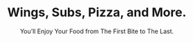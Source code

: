 ---
layout: menu
title: Wings, Subs, Pizza, and More.
subtitle: You’ll Enjoy Your Food from The First Bite to The Last.
subs:
  title: Hot Subs
  items:
  - name: Cheese Steak
    desc: Grilled onions, provolone, seasoned lettuce, tomato, mayo
    small: 6.89
    large: 9.59
  - name: Meatball
    desc: Stuffed with meatballs, sauce, mozzarella
    small: 6.29
    large: 8.99
  - name: Chicken Parmesan
    desc: Crispy chicken tenders, seasoned lettuce, tomato, mayo
    small: 6.79
    large: 9.29
  - name: Chicken
    desc: Crispy chicken tenders, seasoned lettuce, tomato, mayo
    small: 6.79
    large: 9.25
  - name: Italian Sausage
    desc: Grilled onion &amp; sweet peppers, sauce, mozzalrella
    small: 6.79
    large: 9.29
  - name: Grilled Ham &amp; Cheese
    desc: Seasoned lettuce, tomato, mayo
    small: 6.79
    large: 9.29
hoagies:
  title: Cold Hoagies
  items:
  - name: Ham &amp; Cheese
    desc: Seasoned lettuce, sweet peppers, pickles, tomato
    small: 6.49
    large: 8.79
  - name: Turkey &amp; Cheese
    desc: Seasoned lettuce, sweet peppers, pickles, tomato
    small: 6.79
    large: 8.99
  - name: Italian
    desc: Genoa salami, ham, provolone, seasoned lettuce, sweet peppers, pickles, tomato
    small: 6.49
    large: 8.79
sandwiches:
  title: Sandwiches
  desc: Served with Fries
  items:
  - name: Buffalo Chicken
    desc: Buffalo sauce, lettuce, onion, bleu cheese dip
    small: 5.49
  - name: Chicken Breast
    desc: Lettuce, tomato, mayo
    small: 5.29
  - name: Cheese Burger
    desc: Lettuce, tomato, mayo
    small: "5.00"
  - name: Double Cheese Burger
    desc: American cheese, lettuce, tomato, mayo
    small: 5.99
  - name: Bleu Bruger
    desc: Crumbled bleu cheese, bleu cheese dip, lettuce, mayo
    small: 5.49
  - name: Cannon Burger
    desc: Ham, cheese, hot peppers, onions, mayo, spices (served with Cannon Fries)
    small: 5.79
entrees:
  title: Entrees
  desc: Pasta entrees are served with side salad &amp; garlic bread
  items:
  - name: Penne Alfredo
    desc: Penne Pasta, Creamy Parmesan &amp; Romano Cheese Sauce
    small: "9.00"
    large: 10.50 w/ Chicken
  - name: Lasagna
    desc: Sausage, Ground Beef, Sauce, Mozzarella, Provolone, Ricotta, Parmesan Cheese
    small: 9.99
  - name: Spaghetti with Meatballs
    desc: Spaghetti with marinara sauce &amp; Italian Meatballs
    small: "9.50"
  - name: Chicken Fingers &amp; Fries
    desc: Sauces - BBQ, Gold BBQ, Mild, Medium, Hot
    small: 6.89 4 pc.
    large: 8.99 6 pc.
pizza:
  title: New York Style Pizza
  desc: Toppings - Pepperoni, Ground Beef, Italian Sausage, Meatball, Ham, Onion, Green Pepper, Hot Pepper, Sweet Pepper, Mushroom, Black Olive, Spinach, Tomato, Pineapple
  items:
  - name: Small 12" - 6 Slices
    desc: add toppings $.95 each, extra cheese $1.20, 5 or more toppings $12.50
    small: "8.70"
  - name: Medium 14" - 8 Slices
    desc: add toppings $1.40 each, extra cheese $2.15, 5 or more toppings $14.75
    small: "10.00"
  - name: Large 16" - 12 Slices
    desc: add toppings $1.70 each, extra cheese $1.70, 5 or more toppings $16.00
    small: "16.00"
speciality-pizza:
  title: Specialty Pizza
  desc: Specialty pizzas are medium (14") size. For a small deduct $2.00. For a large (16") add $3.00.
  items:
  - name: DaVinci's Special
    desc: Saucy and loaded with Cheese &amp; Pepperoni
    small: 13.75
  - name: Buffalo Pizza
    desc: Buffalo Sauce, Chicken, Bleu Cheese, Mozzarella Cheese
    small: "14.50"
  - name: Deluxe
    desc: Pepperoni, Sausage, Ground Beef, Mushroom, Green Pepper, Onion
    small: 13.75
  - name: Carnivore
    desc: Cheese, Pepperoni, Ground Beef, Sausage, Ham, Meatballs
    small: 14.25
stromboli:
  title: Stromboli
  items:
  - name: Traditional
    desc: Pepperoni, Ham, Sauce, Cheese
    small: 6.29
    large: 12.75
  - name: Works
    desc: Pepperoni, Ham, Sausage, Mushroom, Green Pepper, Onion, Sauce, Cheese
    small: 6.59
    large: "13.00"
  - name: Cheese Steak
    desc: Grilled Steak &amp; Onion, Sauce, Cheese
    small: 6.59
    large: "13.00"
  - name: Buffalo Chicken
    desc: Chicken, Cheese, Wing Sauce, Crumbled Cheese
    small: 6.89
    large: 13.75
  - name: Vegetable
    desc: Mushroom, Green Pepper, Onion, Sauce, Cheese
    small: 6.29
    large: 12.75
calzone:
  title: Calzone
  items:
  - name: Ham &amp; Cheese
    desc: Ham, Mozzarella, Ricotta, Sauce
    small: 6.29
    large: 12.75
  - name: Spinach
    desc: Spinach, Mozzarella, Ricotta, Sauce
    small: 6.29
    large: 12.75
wings:
  title: Buffalo Wings
  desc: Mild, Medium, Hot, Extra Hot, Old Bay, Butter &amp; Garlic, Tony's Sweet &amp; Hot Sauce, BBQ, Gold BBQ
  add: Served with Celery &amp; Bleu Cheese Dip
  items:
  - name: 5
    small: 4.95
  - name: 10
    small: 7.95
  - name: 20
    small: 14.95
  - name: 30
    small: 21.50
  - name: 50
    small: 29.95
  - name: 100
    small: "57.00"
wedgies:
  title: Wedgies
  items:
  - name: Ham &amp; Cheese
    desc: Ham, provolone, lettuce, tomato, mayo
    small: 10.49
  - name: Steak &amp; Cheese
    desc: Grilled steak &amp; onions, provolone, lettuce, tomato, mayo
    small: 10.79
salads:
  title: Salads
  desc: Dressings - Ranch, Bleu Cheese, French, Italian, Balsamic Vinaigrette
  items:
  - name: Side Salad
    small: 2.99
  - name: Garden Salad
    small: 4.99
  - name: Cheese Steak
    small: 6.79
  - name: Buffalo Chicken
    small: "7.00"
  - name: Crispy Chicken
    small: 6.79
  - name: Grilled Chicken
    small: 6.79
  - name: Turkey &amp; Provolone
    small: 6.49
  - name: Ham &amp; Provolone
    small: 6.39
  - name: Chef Salad
    desc: Fresh salad mix w/ croutons, sweet peppers, red onion, black olives, &amp; tomato
    small: "7.00"
  - name: Taco Salad
    desc: Seasoned ground beef, cheddar, red onion, black olives, tomato, tortilla chips, plus sour cream &amp; salsa on the side
    small: "7.00"
sides:
  title: Starters &amp; Sides
  items:
  - name: French Fries
    small: 2.29
  - name: Cannon Fries
    small: 2.89
  - name: Bleu Cheese Dip &amp; Celery
    small: "2.00"
  - name: Mozzarella Sticks
    desc: w/ side of marinara
    small: 2.69 (3)
    large: 5.89 (7)
  - name: Bread Sticks
    desc: w/ side of marinara
    small: 2.69 (4)
    large: 4.29 (7)
  - name: Petals, Sticks, &amp; Fries
    desc: Mozzarella Sticks, Onion Petals, &amp; Cannon Fries &amp; dips
    small: 6.99
  - name: Cheesy Bread
    desc: Stuffed w/ Mozzarella Cheese w/ Garlic Butter &amp; Parmesan Cheese
    small: 5.59
  - name: Onion Petals
    desc: Served w/ our dip
    small: 4.89
kids:
  title: Kid's Menu
  items:
  - name: Chicken Fingers &amp; French Fries
    small: 4.39
  - name: Penne Alfredo
    small: 4.99
    large: 6.29 w/ chicken
  - name: Wing Dings &amp; French Fries
    small: 4.59
---